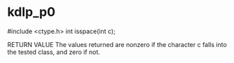# kdlp_p0


#include <ctype.h>
int isspace(int c);

RETURN VALUE
    The values returned are nonzero if the character c falls into the tested class, and zero if not.